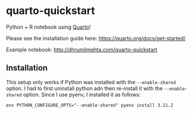 # quarto-quickstart

Python + R notebook using [Quarto](https://quarto.org/docs/get-started/)!

Please see the installation guide here: https://quarto.org/docs/get-started/

Example notebook: http://dhrumilmehta.com/quarto-quickstart

## Installation

This setup only works if Python was installed with the `--enable-shared` option. I had to first uninstall python adn then re-install it with the `--enable-shared` option. Since I use pyenv, I installed it as follows:

```
env PYTHON_CONFIGURE_OPTS="--enable-shared" pyenv install 3.11.2
```
